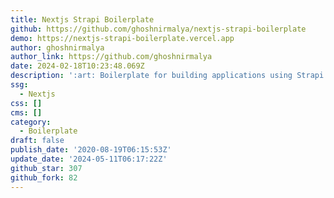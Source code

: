 ```yaml
---
title: Nextjs Strapi Boilerplate
github: https://github.com/ghoshnirmalya/nextjs-strapi-boilerplate
demo: https://nextjs-strapi-boilerplate.vercel.app
author: ghoshnirmalya
author_link: https://github.com/ghoshnirmalya
date: 2024-02-18T10:23:48.069Z
description: ':art: Boilerplate for building applications using Strapi and Next.js'
ssg:
  - Nextjs
css: []
cms: []
category:
  - Boilerplate
draft: false
publish_date: '2020-08-19T06:15:53Z'
update_date: '2024-05-11T06:17:22Z'
github_star: 307
github_fork: 82
---
```

